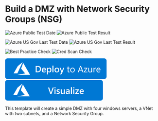 # Build a DMZ with Network Security Groups (NSG)

![Azure Public Test Date](https://azurequickstartsservice.blob.core.windows.net/badges/301-dmz-nsg/PublicLastTestDate.svg)
![Azure Public Test Result](https://azurequickstartsservice.blob.core.windows.net/badges/301-dmz-nsg/PublicDeployment.svg)

![Azure US Gov Last Test Date](https://azurequickstartsservice.blob.core.windows.net/badges/301-dmz-nsg/FairfaxLastTestDate.svg)
![Azure US Gov Last Test Result](https://azurequickstartsservice.blob.core.windows.net/badges/301-dmz-nsg/FairfaxDeployment.svg)

![Best Practice Check](https://azurequickstartsservice.blob.core.windows.net/badges/301-dmz-nsg/BestPracticeResult.svg)
![Cred Scan Check](https://azurequickstartsservice.blob.core.windows.net/badges/301-dmz-nsg/CredScanResult.svg)

[![Deploy To Azure](https://raw.githubusercontent.com/Azure/azure-quickstart-templates/master/1-CONTRIBUTION-GUIDE/images/deploytoazure.svg?sanitize=true)]("https://portal.azure.com/#create/Microsoft.Template/uri/https%3A%2F%2Fraw.githubusercontent.com%2FAzure%2Fazure-quickstart-templates%2Fmaster%2F301-dmz-nsg%2Fazuredeploy.json")  [![Visualize](https://raw.githubusercontent.com/Azure/azure-quickstart-templates/master/1-CONTRIBUTION-GUIDE/images/visualizebutton.svg?sanitize=true)]("http://armviz.io/#/?load=https%3A%2F%2Fraw.githubusercontent.com%2FAzure%2Fazure-quickstart-templates%2Fmaster%2F301-dmz-nsg%2Fazuredeploy.json")

This template will create a simple DMZ with four windows servers, a VNet with two subnets, and a Network Security Group. 


